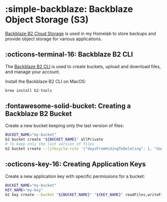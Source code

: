 # :simple-backblaze: Backblaze Object Storage (S3)

[Backblaze B2 Cloud Storage](https://www.backblaze.com/cloud-storage) is used in my Homelab to store backups and provide object storage for various applications.

## :octicons-terminal-16: Backblaze B2 CLI

The [Backblaze B2 CLI](https://www.backblaze.com/docs/cloud-storage-command-line-tools) is used to create buckets, upload and download files, and manage your account.

Install the Backblaze B2 CLI on MacOS:

```bash
brew install b2-tools
```

## :fontawesome-solid-bucket: Creating a Backblaze B2 Bucket

Create a new bucket keeping only the last version of files:

```bash
BUCKET_NAME="my-bucket"
b2 bucket create "${BUCKET_NAME}" allPrivate
# To keep only the last version of files
b2 bucket create --lifecycle-rule '{"daysFromHidingToDeleting": 1, "daysFromUploadingToHiding": null, "fileNamePrefix": ""}' "${BUCKET_NAME}" allPrivate
```

## :octicons-key-16: Creating Application Keys

Create a new application key with specific permissions for a bucket:

```bash
BUCKET_NAME="my-bucket"
KEY_NAME="my-key"
b2 key create --bucket "${BUCKET_NAME}" "${KEY_NAME}" readFiles,writeFiles,listFiles,deleteFiles,readBuckets,listBuckets
```
